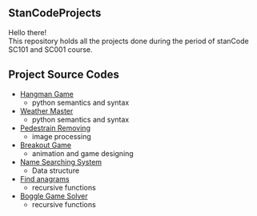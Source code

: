 ## StanCodeProjects
Hello there!\
This repository holds all the projects done during the period of stanCode SC101 and SC001 course.

## Project Source Codes
* [Hangman Game](https://github.com/Helenhjlai/StanCodeProjects/blob/main/StanCodeProjects/hangman_game/hangman.py)
  * python semantics and syntax
* [Weather Master](https://github.com/Helenhjlai/StanCodeProjects/blob/main/StanCodeProjects/checkers_programs/weather_master.py)
  * python semantics and syntax
* [Pedestrain Removing](https://github.com/Helenhjlai/StanCodeProjects/blob/main/StanCodeProjects/remove_pedestrian/stanCodoshop.py)
  * image processing
* [Breakout Game](https://github.com/Helenhjlai/StanCodeProjects/blob/main/StanCodeProjects/breakout_game/breakout1.py)
  * animation and game designing
* [Name Searching System](https://github.com/Helenhjlai/StanCodeProjects/blob/main/StanCodeProjects/name_searching_system/babygraphics.py)
  * Data structure
* [Find anagrams](https://github.com/Helenhjlai/StanCodeProjects/blob/main/StanCodeProjects/recursion_project/anagram.py)
  * recursive functions
* [Boggle Game Solver](https://github.com/Helenhjlai/StanCodeProjects/blob/main/StanCodeProjects/boggle_game_solver/boggle.py)
  * recursive functions
